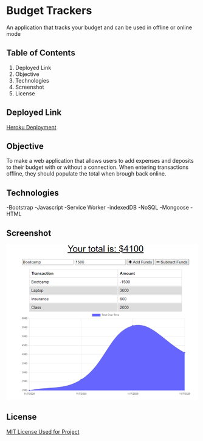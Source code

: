 # Budget Trackers
An application that tracks your budget and can be used in offline or online mode

## Table of Contents
1. Deployed Link
2. Objective
3. Technologies
4. Screenshot
5. License

## Deployed Link
[Heroku Deployment](https://budget-app-100.herokuapp.com/)

## Objective
To make a web application that allows users to add expenses and deposits to their budget with or without a connection. When entering transactions offline, they should populate the total when brough back online.

## Technologies
-Bootstrap
-Javascript
-Service Worker
-indexedDB
-NoSQL
-Mongoose
-HTML

## Screenshot
![alt text](https://github.com/hancc1006/budget-pwa.io/blob/main/Screenshots/Budget_Tracker.PNG?raw=true)

## License
[MIT License Used for Project](https://github.com/hancc1006/budget-pwa.io/blob/main/LICENSE?raw=false)
